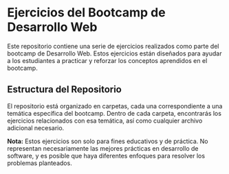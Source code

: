 # Ejercicios del Bootcamp de Desarrollo Web

Este repositorio contiene una serie de ejercicios realizados como parte del bootcamp de Desarrollo Web. Estos ejercicios están diseñados para ayudar a los estudiantes a practicar y reforzar los conceptos aprendidos en el bootcamp.

## Estructura del Repositorio

El repositorio está organizado en carpetas, cada una correspondiente a una temática específica del bootcamp. Dentro de cada carpeta, encontrarás los ejercicios relacionados con esa temática, así como cualquier archivo adicional necesario.

**Nota:** Estos ejercicios son solo para fines educativos y de práctica. No representan necesariamente las mejores prácticas en desarrollo de software, y es posible que haya diferentes enfoques para resolver los problemas planteados.
